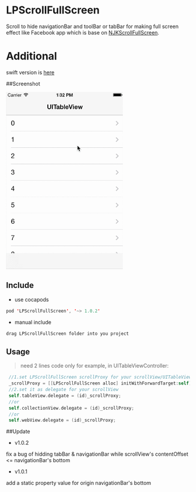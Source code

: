 # LPScrollFullScreen

Scroll to hide navigationBar and toolBar or tabBar for making full screen effect like Facebook app
which is base on [NJKScrollFullScreen](https://github.com/ninjinkun/NJKScrollFullScreen).

# Additional

swift version is [here](https://github.com/litt1e-p/LPScrollFullScreen-swift)

##Screenshot

<img src="Screenshots/screencast.gif" width=320>

## Include

- use cocapods
```swift
pod 'LPScrollFullScreen', '~> 1.0.2'
```
- manual include
```swift
drag LPScrollFullScreen folder into you project
```

## Usage

>need 2 lines code only
>for example, in UITableViewController:
```swift
 //1.set LPScrollFullScreen scrollProxy for your scrollView/UITableView/UIWebView/UICollectionView
 _scrollProxy = [[LPScrollFullScreen alloc] initWithForwardTarget:self];
 //2.set it as delegate for your scrollView
 self.tableView.delegate = (id)_scrollProxy;
 //or
 self.collectionView.delegate = (id)_scrollProxy;
 //or
 self.webView.delegate = (id)_scrollProxy;
```

##Update

- v1.0.2

 fix a bug of hidding tabBar & navigationBar while scrollView's contentOffset <= navigationBar's bottom
 
- v1.0.1

 add a static property value for origin navigationBar's bottom
